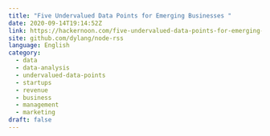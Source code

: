```yaml
---
title: "Five Undervalued Data Points for Emerging Businesses "
date: 2020-09-14T19:14:52Z
link: https://hackernoon.com/five-undervalued-data-points-for-emerging-businesses-5c2w3eun?source=rss&utm_medium=RSS&utm_source=news.12bit.vn
site: github.com/dylang/node-rss
language: English
category:
  - data
  - data-analysis
  - undervalued-data-points
  - startups
  - revenue
  - business
  - management
  - marketing
draft: false
---
```

